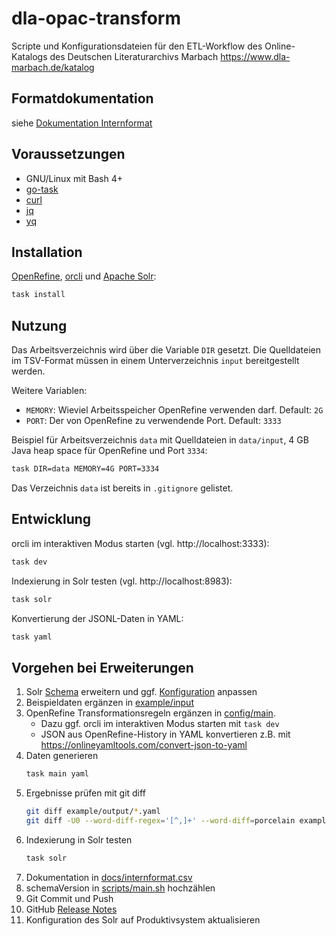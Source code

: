 # dla-opac-transform

Scripte und Konfigurationsdateien für den ETL-Workflow des Online-Katalogs des Deutschen Literaturarchivs Marbach https://www.dla-marbach.de/katalog

## Formatdokumentation

siehe [Dokumentation Internformat](docs/README.md)

## Voraussetzungen

* GNU/Linux mit Bash 4+
* [go-task](https://taskfile.dev)
* [curl](https://curl.se)
* [jq](https://stedolan.github.io/jq)
* [yq](https://github.com/mikefarah/yq)

## Installation

[OpenRefine](https://openrefine.org), [orcli](https://github.com/opencultureconsulting/orcli) und [Apache Solr](https://solr.apache.org):

```sh
task install
```

## Nutzung

Das Arbeitsverzeichnis wird über die Variable `DIR` gesetzt. Die Quelldateien im TSV-Format müssen in einem Unterverzeichnis `input` bereitgestellt werden.

Weitere Variablen:
* `MEMORY`: Wieviel Arbeitsspeicher OpenRefine verwenden darf. Default: `2G`
* `PORT`: Der von OpenRefine zu verwendende Port. Default: `3333`

Beispiel für Arbeitsverzeichnis `data` mit Quelldateien in `data/input`, 4 GB Java heap space für OpenRefine und Port `3334`:

```sh
task DIR=data MEMORY=4G PORT=3334
```

Das Verzeichnis `data` ist bereits in `.gitignore` gelistet.

## Entwicklung

orcli im interaktiven Modus starten (vgl. http://localhost:3333):

```sh
task dev
```

Indexierung in Solr testen (vgl. http://localhost:8983):

```sh
task solr
```

Konvertierung der JSONL-Daten in YAML:

```sh
task yaml
```

## Vorgehen bei Erweiterungen

1. Solr [Schema](config/solr/schema.xml) erweitern und ggf. [Konfiguration](config/solr/solrconfig.xml) anpassen
2. Beispieldaten ergänzen in [example/input](example/input)
3. OpenRefine Transformationsregeln ergänzen in [config/main](config/main).
    * Dazu ggf. orcli im interaktiven Modus starten mit `task dev`
    * JSON aus OpenRefine-History in YAML konvertieren z.B. mit https://onlineyamltools.com/convert-json-to-yaml
4. Daten generieren
    ```sh
    task main yaml
    ```
5. Ergebnisse prüfen mit git diff
    ```sh
    git diff example/output/*.yaml
    git diff -U0 --word-diff-regex='[^,]+' --word-diff=porcelain example/output/*.jsonl
    ```
6. Indexierung in Solr testen
    ```sh
    task solr
    ```
7. Dokumentation in [docs/internformat.csv](docs/internformat.csv)
8. schemaVersion in [scripts/main.sh](scripts/main.sh) hochzählen
9. Git Commit und Push
10. GitHub [Release Notes](https://github.com/dla-marbach/dla-opac-transform/releases)
11. Konfiguration des Solr auf Produktivsystem aktualisieren

